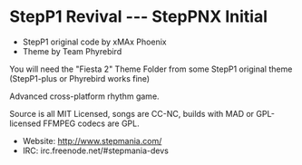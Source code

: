 # StepP1 Revival --- StepPNX Initial

- StepP1 original code by xMAx Phoenix
- Theme by Team Phyrebird

You will need the "Fiesta 2" Theme Folder from some StepP1 original theme (StepP1-plus or Phyrebird works fine)

Advanced cross-platform rhythm game.

Source is all MIT Licensed, songs are CC-NC, builds with MAD or GPL-licensed FFMPEG codecs are GPL.

- Website: http://www.stepmania.com/
- IRC: irc.freenode.net/#stepmania-devs
